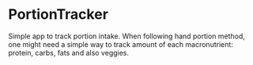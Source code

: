 # PortionTracker
Simple app to track portion intake. When following hand portion method, one might need a simple way to track amount of each macronutrient: protein, carbs, fats and also veggies.  
